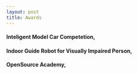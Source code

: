 ```yaml
---
layout: post
title: Awards
---
```


#### Inteligent Model Car Competetion, 

#### Indoor Guide Robot for Visually Impaired Person,

#### OpenSource Academy,
